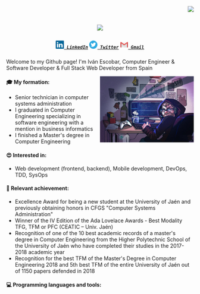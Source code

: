 <img align="right" src="https://visitor-badge.laobi.icu/badge?page_id=ivanesc.ivanesc">

<h1 align="center">
  <a href="https://git.io/typing-svg">
    <img src="https://readme-typing-svg.herokuapp.com/?lines=Hello,+There!+👋;This+is+Iván+Escobar....;Nice+to+meet+you!&center=true&size=30">
  </a>
</h1>

<h5 align="center">
  <code><a href="https://www.linkedin.com/in/ivanescobarsanchez" title="LinkedIn Profile"><img width="22" src="images/linkedin.svg"> LinkedIn</a></code>
  <code><a href="https://twitter.com/Ivan_Esco9" title="Twitter Profile"><img width="22" src="images/twitter-icon.svg"> Twitter</a></code>
  <code><a href="mailto:ivanescobarsanchez174@gmail.com" title="Gmail"><img width="22" src="images/icons8-gmail-logo.svg"> Gmail</a></code>
</h5>

Welcome to my Github page! I'm Iván Escobar, Computer Engineer & Software Developer & Full Stack Web Developer from Spain  

<img align="right" alt="img_profile" src="images/image_githubProfile.jpg" width="50%" height="auto" />


#### 🎓 My formation: 
- Senior technician in computer systems administration
- I graduated in Computer Engineering specializing in software engineering with a mention in business informatics
- I finished a Master's degree in Computer Engineering  

#### 😍 Interested in:
- Web development (frontend, backend), Mobile development, DevOps, TDD, SysOps

#### :1st_place_medal: Relevant achievement:

- Excellence Award for being a new student at the University of Jaén and previously obtaining honors in CFGS "Computer Systems Administration"
- Winner of the IV Edition of the Ada Lovelace Awards - Best Modality TFG, TFM or PFC (CEATIC – Univ. Jaén)
- Recognition of one of the 10 best academic records of a master's degree in Computer Engineering from the Higher Polytechnic School of the University of Jaén who have completed their studies in the 2017-2018 academic year
- Recognition for the best TFM of the Master's Degree in Computer Engineering 2018 and 5th best TFM of the entire University of Jaén out of 1150 papers defended in 2018

#### :computer: Programming languages and tools: 
